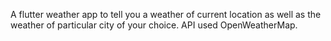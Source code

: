 A flutter weather app to tell you a weather of current location as well as the weather of particular city of your choice.
API used OpenWeatherMap.
